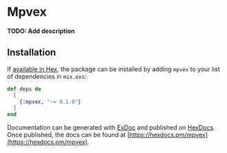 # Mpvex

**TODO: Add description**

## Installation

If [available in Hex](https://hex.pm/docs/publish), the package can be installed
by adding `mpvex` to your list of dependencies in `mix.exs`:

```elixir
def deps do
  [
    {:mpvex, "~> 0.1.0"}
  ]
end
```

Documentation can be generated with [ExDoc](https://github.com/elixir-lang/ex_doc)
and published on [HexDocs](https://hexdocs.pm). Once published, the docs can
be found at [https://hexdocs.pm/mpvex](https://hexdocs.pm/mpvex).


